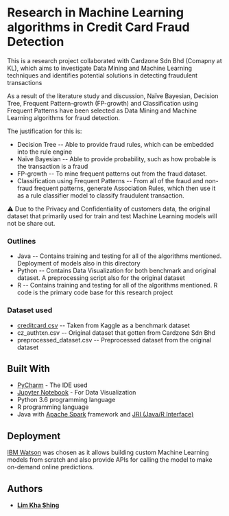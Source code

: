 # Research in Machine Learning algorithms in Credit Card Fraud Detection

This is a research project collaborated with Cardzone Sdn Bhd (Comapny at KL), which aims to investigate Data Mining and Machine Learning techniques and identifies potential solutions in detecting fraudulent transactions

As a result of the literature study and discussion, Naïve Bayesian, Decision Tree, Frequent Pattern-growth (FP-growth) and Classification using Frequent Patterns have been selected as Data Mining and Machine Learning algorithms for fraud detection. 

The justification for this is:
* Decision Tree -- Able to provide fraud rules, which can be embedded into the rule engine
* Naïve Bayesian -- Able to provide probability, such as how probable is the transaction is a fraud
* FP-growth -- To mine frequent patterns out from the fraud dataset. 
* Classification using Frequent Patterns -- From all of the fraud and non-fraud frequent patterns, generate Association Rules, which then use it as a rule classifier model to classify fraudulent transaction. 

:warning: Due to the Privacy and Confidentiality of customers data, the original dataset that primarily used for train and test Machine Learning models will not be share out. 

### Outlines
* Java  -- Contains training and testing for all of the algorithms mentioned. Deployment of models also in this directory
* Python -- Contains Data Visualization for both benchmark and original dataset. A preprocessing script also for the original dataset
* R --  Contains training and testing for all of the algorithms mentioned. R code is the primary code base for this research project

### Dataset used
* [creditcard.csv](https://www.kaggle.com/mlg-ulb/creditcardfraud) -- Taken from Kaggle as a benchmark dataset
* cz_authtxn.csv -- Original dataset that gotten from Cardzone Sdn Bhd
* preprocessed_dataset.csv -- Preprocessed dataset from the original dataset

## Built With
* [PyCharm](https://www.jetbrains.com/pycharm/) - The IDE used
* [Jupyter Notebook](https://jupyter.org/) - For Data Visualization
* Python 3.6 programming language
* R programming language
* Java with [Apache Spark](https://spark.apache.org/) framework and [JRI (Java/R Interface)](http://www.rforge.net/JRI/) 

## Deployment
[IBM Watson](https://www.ibm.com/watson) was chosen as it allows building custom Machine Learning models from scratch and also provide APIs for calling the model to make on-demand online predictions.

## Authors
* [**Lim Kha Shing**](https://www.linkedin.com/in/lim-kha-shing-836a24120/)
